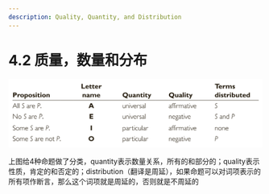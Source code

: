 ```yaml
---
description: Quality, Quantity, and Distribution
---
```


# 4.2 质量，数量和分布

![](<../.gitbook/assets/image (13).png>)

上图给4种命题做了分类，quantity表示数量关系，所有的和部分的；quality表示性质，肯定的和否定的；distribution（翻译是周延），如果命题可以对词项表示的所有项作断言，那么这个词项就是周延的，否则就是不周延的



